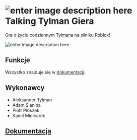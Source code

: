 

# ![enter image description here](https://i.imgur.com/dWdCx5Y.jpg) Talking Tylman Giera
Gra o życiu codziennym Tylmana na silniku Roblox!

![enter image description here](https://i.imgur.com/9rDYcx2.png) 

## Funkcje

 Wszystko znajduje się w [dokumentacji](https://github.com/AdamSlanina/giera/blob/main/dokumantacja.md).
 
## Wykonawcy
 - Aleksander Tylman
 - Adam Slanina
 - Piotr Płoszek
 - Kamil Mielcarek

## [Dokumentacja](https://github.com/AdamSlanina/giera/blob/main/dokumantacja.md)
